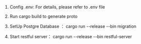 1. Config .env:
For details, please refer to .env file

2. Run cargo build to generate proto

3. SetUp Postgre Database ：
cargo run --release --bin migration

4. Start restful server：
cargo run --release --bin restful-server 



